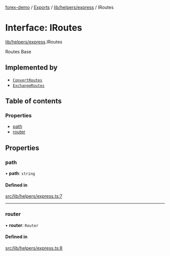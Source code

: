 [forex-demo](../README.md) / [Exports](../modules.md) / [lib/helpers/express](../modules/lib_helpers_express.md) / IRoutes

# Interface: IRoutes

[lib/helpers/express](../modules/lib_helpers_express.md).IRoutes

Routes Base

## Implemented by

- [`ConvertRoutes`](../classes/convert_routes.ConvertRoutes.md)
- [`ExchangeRoutes`](../classes/exchange_routes.ExchangeRoutes.md)

## Table of contents

### Properties

- [path](lib_helpers_express.IRoutes.md#path)
- [router](lib_helpers_express.IRoutes.md#router)

## Properties

### path

• **path**: `string`

#### Defined in

[src/lib/helpers/express.ts:7](https://github.com/suphero/forex-demo/blob/e73074c/src/lib/helpers/express.ts#L7)

---

### router

• **router**: `Router`

#### Defined in

[src/lib/helpers/express.ts:8](https://github.com/suphero/forex-demo/blob/e73074c/src/lib/helpers/express.ts#L8)
